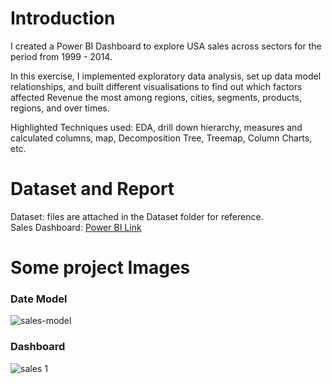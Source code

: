 # Introduction #
I created a Power BI Dashboard to explore USA sales across sectors for the period from 1999 - 2014.

In this exercise, I implemented exploratory data analysis, set up data model relationships, and built different visualisations to find out which factors affected Revenue the most among regions, cities, segments, products, regions, and over times.

Highlighted Techniques used: EDA, drill down hierarchy, measures and calculated columns, map, Decomposition Tree, Treemap, Column Charts, etc.

# Dataset and Report #
Dataset: files are attached in the Dataset folder for reference. \
Sales Dashboard: [Power BI Link](https://app.powerbi.com/links/SvrsfeI8qq?ctid=6efd0f20-57c8-4447-b53f-00d4992ca50b&pbi_source=linkShare)

# Some project Images #
### Date Model ###
![sales-model](https://github.com/Thaophuongta/Portfolios/assets/149331018/f915abb9-ed0c-45b6-a694-61085eaea650)

### Dashboard ###
![sales 1](https://github.com/Thaophuongta/Portfolios/assets/149331018/16d29a01-4b8e-43d8-ac88-4241c11bd6c8)
